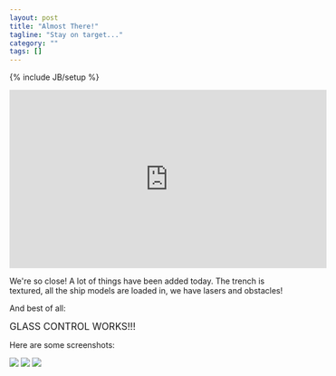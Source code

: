 ```yaml
---
layout: post
title: "Almost There!"
tagline: "Stay on target..."
category: ""
tags: []
---
```

{% include JB/setup %}

<iframe width="560" height="315" src="http://www.youtube.com/embed/t93PJlv3EgQ" frameborder="0" allowfullscreen="">iFrame</iframe>

We're so close! A lot of things have been added today. The trench is textured,
all the ship models are loaded in, we have lasers and obstacles!

And best of all:

<big>GLASS CONTROL WORKS!!!</big>

Here are some screenshots:

<img src="http://i.imgur.com/TDH81PE.png">
<img src="http://i.imgur.com/bBz4LRk.png">
<img src="http://i.imgur.com/f49DQUn.png">
